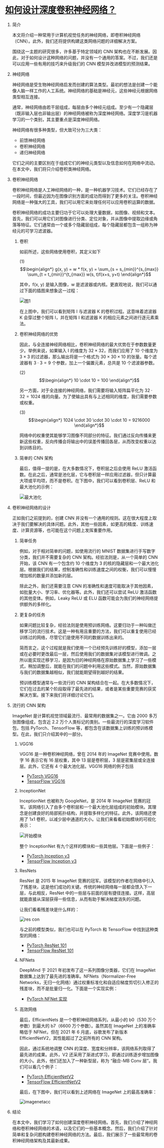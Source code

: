 # [如何设计深度卷积神经网络？](https://www.baeldung.com/cs/deep-cnn-design)

1. 简介

    本文将介绍一种常用于计算机视觉任务的神经网络，即卷积神经网络（CNN）。此外，我们还将提供构建这类网络问题的详细解决方案。

    围绕这一主题的研究很多，许多基于特定领域的 CNN 架构也在不断发展。因此，对于如何设计这种网络的问题，并没有一个通用的答案。不过，我们还是可以应用一些有用的技巧来升级我们的 CNN 模型并改进模型的预测结果。

2. 神经网络

    神经网络是受生物神经网络启发而创建的算法类型。最初的想法是创建一个能像人脑一样工作的人工系统。神经网络的基础是神经元，这些神经元根据网络类型相互连接。

    通常，神经网络由若干层组成，每层由多个神经元组成。至少有一个隐藏层（既非输入层也非输出层）的神经网络被称为深度神经网络。深度学习是机器学习的一个类别，其主要重点是深度神经网络。

    神经网络有很多种类型，但大致可分为三大类：

    - 前馈神经网络
    - 卷积神经网络
    - 递归神经网络

    它们之间的主要区别在于组成它们的神经元类型以及信息如何在网络中流动。在本文中，我们将只介绍卷积类神经网络。

3. 卷积神经网络

    卷积神经网络是人工神经网络的一种，是一种机器学习技术。它们已经存在了一段时间，但最近因为在图像识别方面的成功而得到了更多的关注。卷积神经网络是一种强大的工具，我们可以用它来处理任何可以应用卷积运算的数据。

    卷积神经网络的成功主要归功于它可以处理大量数据，如图像、视频和文本。首先，我们可以用它们对图像进行分类、定位对象，并从图像中提取边缘或角落等特征。它们通常由一个或多个隐藏层组成，每个隐藏层都包含一组称为神经元的可学习滤波器。

    1. 卷积

        如前所述，这些网络使用卷积，其定义如下

        (1) $$\begin{align*} g(x, y) = w * f(x, y) = \sum_{s = s_{min}}^{s_{max}} \sum_{t = t_{min}}^{t_{max}} w(s, t)f(x+s, y+t) \end{align*}$$

        其中，f(x, y) 是输入图像，w 是滤波器或内核。更直观地说，我们可以通过下面的插图来想象这一过程：

        ![图1](pic/conv-1.webp)

        在上图中，我们可以看到矩阵 I 与滤波器 K 的卷积过程。这意味着滤波器 K 会穿过整个矩阵 I，并在矩阵 I 和滤波器 K 的相应元素之间进行逐元素乘法。

    2. 卷积神经网络的优势

        因此，与全连接神经网络相比，卷积神经网络的最大优势在于参数数量更少。举例来说，如果输入 I 的维度为 $32 \times 32$，而我们应用了 10 个维度为 $3 \times 3$ 的过滤器，那么输出将是一个格式为 $30 \times 30 \times 10$ 的张量。每个滤波器有 $3 \cdot 3 = 9$ 个参数，加上一个偏置元素，总共是 10 个滤波器参数。

        (2) $$\begin{align*} 10 \cdot 10 = 100 \end{align*}$$

        另一方面，对于全连接的神经网络，我们需要将输入矩阵扁平化为 $32 \cdot 32 = 1024$ 维的向量。为了使输出具有与上述相同的维度，我们需要参数或权重。

        (3) $$\begin{align*} 1024 \cdot 30 \cdot 30 \cdot 10 = 9216000 \end{align*}$$

        网络中的权重使其能够学习图像不同部分的特征。我们通过反向传播来更新这些权重，反向传播会将输出中的误差传播回各层，从而改变权重以达到训练目的。

    3. 简单的 CNN 架构

        最后，值得一提的是，在大多数情况下，卷积层之后会使用 ReLU 激活函数。在此之后，通常是池化层，它与卷积层一样应用过滤器，但只计算最大项或平均项，而不是卷积。在下图中，我们可以看到卷积层、ReLU 和最大池化的示例：

        ![最大池化](pic/conv_pooling.webp)

4. 卷积神经网络的设计

    正如我们之前提到的，创建 CNN 并没有一个通用的规则。这在很大程度上取决于我们要解决的具体问题。此外，其他一些因素，如更高的精度、训练速度、计算资源等，也可能在这个问题上发挥重要作用。

    1. 简单任务

        例如，对于相对简单的问题，如使用流行的 MNIST 数据集进行手写数字分类，我们并不需要复杂的 CNN 架构。经验法则是，从一个简单的 CNN 开始，该 CNN 有一个包含约 10 个维度为 3 的核的隐藏层和一个最大池化层。根据我们的结果，控制准确性和训练速度之间的权衡，我们可以慢慢增加核的数量并添加新的层。

        除此之外，我们还需要注意 CNN 的准确性和速度可能取决于其他因素，如批量大小、学习率、优化器等。此外，我们还可以尝试 ReLU 激活函数的其他变体。例如，Leaky ReLU 或 ELU 函数可能会为我们的神经网络提供额外的多样化。

    2. 更复杂的任务

        如果问题比较复杂，经验法则是使用预训练网络。这要归功于一种叫做迁移学习的流行技术。这是一种有用且重要的方法，我们可以重复使用已经训练过的网络，尽管它们是使用不同的数据训练出来的。

        简而言之，这个过程就是我们使用一个已经预先训练好的模型，添加一层或在必要时更改最后一层，然后使用我们的数据集对该模型进行微调。之所以能实现迁移学习，是因为旧的神经网络在原始数据集上学习了一些模式，稍加调整后，就能在我们的问题中利用这些模式。当然，原始数据集与我们的数据集越相似，我们就能期望得到越好的结果。

        预训练模型通常与一些流行的 CNN 架构结合在一起。在大多数情况下，它们在过去的某个阶段取得了最先进的结果，或者是某些重要竞赛的获奖解决方案。接下来我们将详细讨论它们。

5. 流行的 CNN 架构

    ImageNet 是计算机视觉领域最流行、最常用的数据集之一。它由 2000 多万张图像组成，包含近 2.2 万个人类标记的类别。一些最流行的深度学习软件包，包括 PyTorch、TensorFlow 等，都包含在该数据集上训练的预训练模型。在此，我们只介绍其中的一部分。

    1. VGG16

        VGG16 是一种卷积神经网络，曾在 2014 年的 ImageNet 竞赛中使用。数字 16 表示它有 16 层权重，其中 13 层是卷积层，3 层是密集层或全连接层。此外，它还有 4 个最大池化层。VGG16 网络的例子包括

        - [PyTorch VGG16](https://pytorch.org/vision/stable/models.html#torchvision.models.vgg16)
        - [TensorFlow VGG16](https://www.tensorflow.org/api_docs/python/tf/keras/applications/vgg16/VGG16)

    2. InceptionNet

        InceptionNet 也被称为 GoogleNet，是 2014 年 ImageNet 竞赛的冠军。该网络引入了由多个卷积层和一个最大池化层组成的初始模块。其理念是创建良好的局部拓扑结构，并提取多样化的特征。此外，该网络还使用了 1x1 卷积，以减少层中通道的大小。让我们来看看初始模块的可视化表示：

        ![开始模块](pic/inception_module.webp)

        整个 InceptionNet 有九个这样的模块和一些其他层。下面是一些例子：

        - [PyTorch Inception v3](https://pytorch.org/vision/stable/models.html#torchvision.models.inception_v3)
        - [TensorFlow Inception v3](https://www.tensorflow.org/api_docs/python/tf/keras/applications/inception_v3/InceptionV3)

    3. ResNets

        ResNet 是 2015 年 ImageNet 竞赛的冠军。该模型的作者在网络中引入了残差块，这是他们成功的关键。传统的神经网络每一层都会馈入下一层，与此相反，ResNet 中的一些层与前面的层有捷径连接。这样，高层就能直接从深层获得一些信息，从而有助于解决梯度消失的问题。

        让我们看看残差块是什么样的：

        ![res con](pic/res_con.webp)

        与之前的模型类似，我们也可以在 PyTorch 和 TensorFlow 中找到这种类型的网络：

        - [PyTorch ResNet 101](https://pytorch.org/vision/stable/models.html#torchvision.models.resnet101)
        - [TensorFlow ResNet 101](https://www.tensorflow.org/api_docs/python/tf/keras/applications/resnet/ResNet101)

    4. NFNets

        DeepMind 于 2021 年初发布了这一系列图像分类器，它们在 ImageNet 数据集上达到了最先进的准确率。NFNets（Normalizer-Free Networks，无归一化网络）通过权重标准化和自适应梯度剪切引入修正的残差块，而不是批量归一化。下面是一个实现实例：

        - [PyTorch NFNet 实现](https://github.com/vballoli/nfnets-pytorch)

    5. 高效网络

        最后，EfficientNets 是一个卷积神经网络系列，从最小的 b0（530 万个参数）到最大的 b7（6600 万个参数）。虽然其在 ImageNet 上的准确率略低于 NFNet，但在 2021 年 6 月底，谷歌发布了新版本 EfficientNetV2，其性能超过了之前所有的 CNN 架构。

        因此，通过系统地调整 CNN 的深度、宽度和分辨率，该网络系列取得了最先进的成果。此外，V2 还采用了渐进式学习，即通过训练逐步增加图像的大小。此外，他们还加入了一种新型层，称为 “融合-MB Conv 层”。我们可以看几个例子：

        - [PyTorch EfficientNetV2](https://github.com/lukemelas/EfficientNet-PyTorch)
        - [TensorFlow EfficientNetV2](https://github.com/google/automl/tree/master/efficientnetv2)

        最后，在下图中，我们可以看到上述网络在 ImageNet 上的最高准确率：

        ![imagenetacc](pic/imagenetacc.webp)

6. 结论

    在本文中，我们学习了如何创建深度卷积神经网络。首先，我们介绍了神经网络和卷积神经网络的术语，以及它们的一些基本概念。然后，我们介绍了针对简单和复杂问题构建卷积神经网络的方法。最后，我们展示了一些最常用的卷积神经网络架构及其最新成果。
